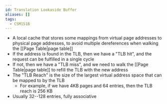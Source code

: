 ```yaml
---
id: Translation Lookaside Buffer
aliases: []
tags:
  - CSM151B
---
```


- A local cache that stores some mappings from virtual page addresses to
  physical page addresses, to avoid multiple dereferences when walking the
  [[Page Table|page table]]
- If the address is found in the TLB, then we have a "TLB hit", and the request
  can be fulfilled in a single cycle
- If not, then we have a "TLB miss", and we need to walk the
  [[Page Table|page table]] to refill the TLB with the new address
- The "TLB Reach" is the size of the largest virtual address space that can be
  mapped to by the TLB
  - For example, if we have 4KB pages and 64 entries, then the TLB reach is 256
    KB
- Usually 32--128 entries, fully associative
